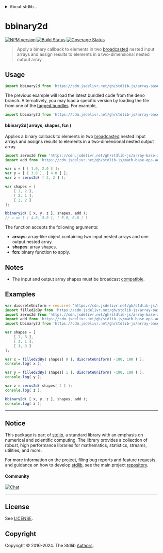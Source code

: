 <!--

@license Apache-2.0

Copyright (c) 2023 The Stdlib Authors.

Licensed under the Apache License, Version 2.0 (the "License");
you may not use this file except in compliance with the License.
You may obtain a copy of the License at

   http://www.apache.org/licenses/LICENSE-2.0

Unless required by applicable law or agreed to in writing, software
distributed under the License is distributed on an "AS IS" BASIS,
WITHOUT WARRANTIES OR CONDITIONS OF ANY KIND, either express or implied.
See the License for the specific language governing permissions and
limitations under the License.

-->


<details>
  <summary>
    About stdlib...
  </summary>
  <p>We believe in a future in which the web is a preferred environment for numerical computation. To help realize this future, we've built stdlib. stdlib is a standard library, with an emphasis on numerical and scientific computation, written in JavaScript (and C) for execution in browsers and in Node.js.</p>
  <p>The library is fully decomposable, being architected in such a way that you can swap out and mix and match APIs and functionality to cater to your exact preferences and use cases.</p>
  <p>When you use stdlib, you can be absolutely certain that you are using the most thorough, rigorous, well-written, studied, documented, tested, measured, and high-quality code out there.</p>
  <p>To join us in bringing numerical computing to the web, get started by checking us out on <a href="https://github.com/stdlib-js/stdlib">GitHub</a>, and please consider <a href="https://opencollective.com/stdlib">financially supporting stdlib</a>. We greatly appreciate your continued support!</p>
</details>

# bbinary2d

[![NPM version][npm-image]][npm-url] [![Build Status][test-image]][test-url] [![Coverage Status][coverage-image]][coverage-url] <!-- [![dependencies][dependencies-image]][dependencies-url] -->

> Apply a binary callback to elements in two [broadcasted][@stdlib/array/base/broadcast-array] nested input arrays and assign results to elements in a two-dimensional nested output array.

<section class="intro">

</section>

<!-- /.intro -->



<section class="usage">

## Usage

```javascript
import bbinary2d from 'https://cdn.jsdelivr.net/gh/stdlib-js/array-base-broadcasted-binary2d@deno/mod.js';
```
The previous example will load the latest bundled code from the deno branch. Alternatively, you may load a specific version by loading the file from one of the [tagged bundles](https://github.com/stdlib-js/array-base-broadcasted-binary2d/tags). For example,

```javascript
import bbinary2d from 'https://cdn.jsdelivr.net/gh/stdlib-js/array-base-broadcasted-binary2d@v0.2.1-deno/mod.js';
```

#### bbinary2d( arrays, shapes, fcn )

Applies a binary callback to elements in two [broadcasted][@stdlib/array/base/broadcast-array] nested input arrays and assigns results to elements in a two-dimensional nested output array.

```javascript
import zeros2d from 'https://cdn.jsdelivr.net/gh/stdlib-js/array-base-zeros2d@deno/mod.js';
import add from 'https://cdn.jsdelivr.net/gh/stdlib-js/math-base-ops-add@deno/mod.js';

var x = [ [ 1.0, 2.0 ] ];
var y = [ [ 3.0 ], [ 4.0 ] ];
var z = zeros2d( [ 2, 2 ] );

var shapes = [
    [ 1, 2 ],
    [ 2, 1 ],
    [ 2, 2 ]
];

bbinary2d( [ x, y, z ], shapes, add );
// z => [ [ 4.0, 5.0 ], [ 5.0, 6.0 ] ]
```

The function accepts the following arguments:

-   **arrays**: array-like object containing two input nested arrays and one output nested array.
-   **shapes**: array shapes.
-   **fcn**: binary function to apply.

</section>

<!-- /.usage -->

<section class="notes">

## Notes

-   The input and output array shapes must be broadcast [compatible][@stdlib/ndarray/base/broadcast-shapes].

</section>

<!-- /.notes -->

<section class="examples">

## Examples

<!-- eslint no-undef: "error" -->

```javascript
var discreteUniform = require( 'https://cdn.jsdelivr.net/gh/stdlib-js/random-base-discrete-uniform' ).factory;
import filled2dBy from 'https://cdn.jsdelivr.net/gh/stdlib-js/array-base-filled2d-by@deno/mod.js';
import zeros2d from 'https://cdn.jsdelivr.net/gh/stdlib-js/array-base-zeros2d@deno/mod.js';
import add from 'https://cdn.jsdelivr.net/gh/stdlib-js/math-base-ops-add@deno/mod.js';
import bbinary2d from 'https://cdn.jsdelivr.net/gh/stdlib-js/array-base-broadcasted-binary2d@deno/mod.js';

var shapes = [
    [ 1, 3 ],
    [ 3, 1 ],
    [ 3, 3 ]
];

var x = filled2dBy( shapes[ 0 ], discreteUniform( -100, 100 ) );
console.log( x );

var y = filled2dBy( shapes[ 1 ], discreteUniform( -100, 100 ) );
console.log( y );

var z = zeros2d( shapes[ 2 ] );
console.log( z );

bbinary2d( [ x, y, z ], shapes, add );
console.log( z );
```

</section>

<!-- /.examples -->

<!-- Section for related `stdlib` packages. Do not manually edit this section, as it is automatically populated. -->

<section class="related">

</section>

<!-- /.related -->

<!-- Section for all links. Make sure to keep an empty line after the `section` element and another before the `/section` close. -->


<section class="main-repo" >

* * *

## Notice

This package is part of [stdlib][stdlib], a standard library with an emphasis on numerical and scientific computing. The library provides a collection of robust, high performance libraries for mathematics, statistics, streams, utilities, and more.

For more information on the project, filing bug reports and feature requests, and guidance on how to develop [stdlib][stdlib], see the main project [repository][stdlib].

#### Community

[![Chat][chat-image]][chat-url]

---

## License

See [LICENSE][stdlib-license].


## Copyright

Copyright &copy; 2016-2024. The Stdlib [Authors][stdlib-authors].

</section>

<!-- /.stdlib -->

<!-- Section for all links. Make sure to keep an empty line after the `section` element and another before the `/section` close. -->

<section class="links">

[npm-image]: http://img.shields.io/npm/v/@stdlib/array-base-broadcasted-binary2d.svg
[npm-url]: https://npmjs.org/package/@stdlib/array-base-broadcasted-binary2d

[test-image]: https://github.com/stdlib-js/array-base-broadcasted-binary2d/actions/workflows/test.yml/badge.svg?branch=v0.2.1
[test-url]: https://github.com/stdlib-js/array-base-broadcasted-binary2d/actions/workflows/test.yml?query=branch:v0.2.1

[coverage-image]: https://img.shields.io/codecov/c/github/stdlib-js/array-base-broadcasted-binary2d/main.svg
[coverage-url]: https://codecov.io/github/stdlib-js/array-base-broadcasted-binary2d?branch=main

<!--

[dependencies-image]: https://img.shields.io/david/stdlib-js/array-base-broadcasted-binary2d.svg
[dependencies-url]: https://david-dm.org/stdlib-js/array-base-broadcasted-binary2d/main

-->

[chat-image]: https://img.shields.io/gitter/room/stdlib-js/stdlib.svg
[chat-url]: https://app.gitter.im/#/room/#stdlib-js_stdlib:gitter.im

[stdlib]: https://github.com/stdlib-js/stdlib

[stdlib-authors]: https://github.com/stdlib-js/stdlib/graphs/contributors

[umd]: https://github.com/umdjs/umd
[es-module]: https://developer.mozilla.org/en-US/docs/Web/JavaScript/Guide/Modules

[deno-url]: https://github.com/stdlib-js/array-base-broadcasted-binary2d/tree/deno
[deno-readme]: https://github.com/stdlib-js/array-base-broadcasted-binary2d/blob/deno/README.md
[umd-url]: https://github.com/stdlib-js/array-base-broadcasted-binary2d/tree/umd
[umd-readme]: https://github.com/stdlib-js/array-base-broadcasted-binary2d/blob/umd/README.md
[esm-url]: https://github.com/stdlib-js/array-base-broadcasted-binary2d/tree/esm
[esm-readme]: https://github.com/stdlib-js/array-base-broadcasted-binary2d/blob/esm/README.md
[branches-url]: https://github.com/stdlib-js/array-base-broadcasted-binary2d/blob/main/branches.md

[stdlib-license]: https://raw.githubusercontent.com/stdlib-js/array-base-broadcasted-binary2d/main/LICENSE

[@stdlib/array/base/broadcast-array]: https://github.com/stdlib-js/array-base-broadcast-array/tree/deno

[@stdlib/ndarray/base/broadcast-shapes]: https://github.com/stdlib-js/ndarray-base-broadcast-shapes/tree/deno

</section>

<!-- /.links -->
